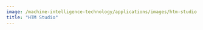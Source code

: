 ```yaml
---
image: /machine-intelligence-technology/applications/images/htm-studio.png
title: "HTM Studio"
---
```

